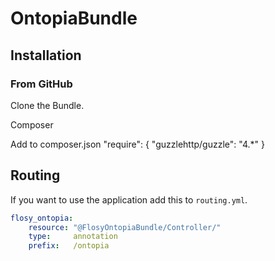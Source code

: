 OntopiaBundle
=============

## Installation

### From GitHub

Clone the Bundle.

Composer

Add to composer.json
   "require": {
      "guzzlehttp/guzzle": "4.*"
   }

## Routing

If you want to use the application add this to `routing.yml`.

``` yml
flosy_ontopia:
    resource: "@FlosyOntopiaBundle/Controller/"
    type:     annotation
    prefix:   /ontopia
```
